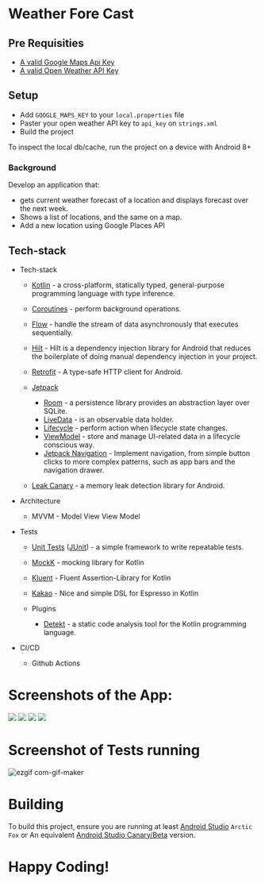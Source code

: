 # Weather Fore Cast


## Pre Requisities

- [A valid Google Maps Api Key](https://developers.google.com/maps/documentation/android-sdk/get-api-key)
- [A valid Open Weather API Key](https://openweathermap.org/appid)

## Setup
 - Add `GOOGLE_MAPS_KEY` to your `local.properties` file
 - Paster your open weather API key to ``api_key`` on `strings.xml`
 - Build the project



To inspect the local db/cache, run the project on a device with Android 8+

### Background

Develop an application that:

* gets current weather forecast of a location and displays forecast over the next week.
* Shows a list of locations, and the same on a map.
* Add a new location using Google Places API


## Tech-stack

* Tech-stack
    * [Kotlin](https://kotlinlang.org/) - a cross-platform, statically typed, general-purpose programming language with type inference.
    * [Coroutines](https://kotlinlang.org/docs/reference/coroutines-overview.html) - perform background operations.
    * [Flow](https://kotlinlang.org/docs/reference/coroutines/flow.html) - handle the stream of data asynchronously that executes sequentially.
    * [Hilt](https://developer.android.com/training/dependency-injection/hilt-android) - Hilt is a dependency injection library for Android that reduces the boilerplate of doing manual dependency injection in your project.
    * [Retrofit](https://square.github.io/retrofit/) - A type-safe HTTP client for Android.
    * [Jetpack](https://developer.android.com/jetpack)
        * [Room](https://developer.android.com/topic/libraries/architecture/room) - a persistence library provides an abstraction layer over SQLite.
        * [LiveData](https://developer.android.com/topic/libraries/architecture/livedata) - is an observable data holder.
        * [Lifecycle](https://developer.android.com/topic/libraries/architecture/lifecycle) - perform action when lifecycle state changes.
        * [ViewModel](https://developer.android.com/topic/libraries/architecture/viewmodel) - store and manage UI-related data in a lifecycle conscious way.
        * [Jetpack Navigation](https://developer.android.com/guide/navigation/navigation-getting-started) -  Implement navigation, from simple button clicks to more complex patterns, such as app bars and the navigation drawer.

    * [Leak Canary](https://github.com/square/leakcanary) - a memory leak detection library for Android.

* Architecture
    * MVVM - Model View View Model
* Tests
    * [Unit Tests](https://en.wikipedia.org/wiki/Unit_testing) ([JUnit](https://junit.org/junit4/)) - a simple framework to write repeatable tests.
    * [MockK](https://github.com/mockk) - mocking library for Kotlin
    * [Kluent](https://github.com/MarkusAmshove/Kluent) - Fluent Assertion-Library for Kotlin
    * [Kakao](https://github.com/agoda-com/Kakao) - Nice and simple DSL for Espresso in Kotlin

    * Plugins
        * [Detekt](https://github.com/detekt/detekt) - a static code analysis tool for the Kotlin programming language.
      
* CI/CD
    * Github Actions



# Screenshots of the App: 
![](https://user-images.githubusercontent.com/17246592/127883474-fdf83d0c-fd39-4305-992b-36633983fbfc.jpg)
![](https://user-images.githubusercontent.com/17246592/127883500-612aa0f7-6a41-4aa2-bc8b-9fe858b91ed6.jpg)
![](https://user-images.githubusercontent.com/17246592/127883510-296329aa-59ec-43fa-ab2a-38e13c750bd0.jpg)
![](https://user-images.githubusercontent.com/17246592/127883537-7f4ccdd3-d9d2-43c3-af58-d80f233d5e27.jpg)


# Screenshot of Tests running
![ezgif com-gif-maker](https://user-images.githubusercontent.com/17246592/127883854-a922e2a5-1ace-4e36-ba7e-e636ad53a54e.gif)

# Building
To build this project, ensure you are running at least [Android Studio](https://developer.android.com/studio) ```Arctic Fox``` or An equivalent [Android Studio Canary/Beta](https://developer.android.com/studio/preview) version.


# Happy Coding!

